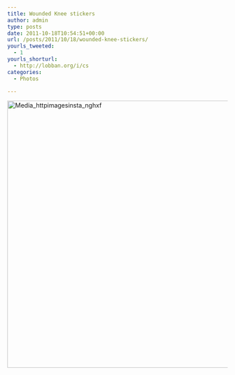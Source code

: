 ```yaml
---
title: Wounded Knee stickers
author: admin
type: posts
date: 2011-10-18T10:54:51+00:00
url: /posts/2011/10/18/wounded-knee-stickers/
yourls_tweeted:
  - 1
yourls_shorturl:
  - http://lobban.org/i/cs
categories:
  - Photos

---
```

<div class='posterous_autopost'>
  <a href="http://instagr.am/p/Qk0-b/"></p> 
  
  <div class='p_embed p_image_embed'>
    <a href="http://posterous.com/getfile/files.posterous.com/nonimage/HkAeABugaoFunswlpjaGrvrCEczFioikIpnJxodcoAlDGBeIyiaqFDdsCJjc/media_httpimagesinsta_nghxF.jpg.scaled1000.jpg"><img alt="Media_httpimagesinsta_nghxf" height="612" src="https://posterous.com/getfile/files.posterous.com/nonimage/HkAeABugaoFunswlpjaGrvrCEczFioikIpnJxodcoAlDGBeIyiaqFDdsCJjc/media_httpimagesinsta_nghxF.jpg.scaled1000.jpg" width="612" /></a>
  </div>
  
  <p>
    </a></div>